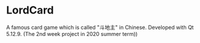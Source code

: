# LordCard
A famous card game which is called "斗地主" in Chinese. Developed with Qt 5.12.9. (The 2nd week project in 2020 summer term))
